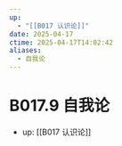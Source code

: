```yaml
---
up:
  - "[[B017 认识论]]"
date: 2025-04-17
ctime: 2025-04-17T14:02:42
aliases:
  - 自我论
---
```


# B017.9 自我论

- up: [[B017 认识论]]
